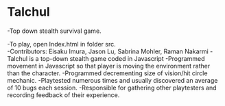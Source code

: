 # Talchul

-Top down stealth survival game. 


-To play, open Index.html in folder src.  
-Contributors: Eisaku Imura, Jason Lu, Sabrina Mohler, Raman Nakarmi 
-Talchul is a top-down stealth game coded in Javascript
-Programmed movement in Javascript so that player is moving the environment rather than the character. 
-Programmed decrementing size of vision/hit circle mechanic. 
-Playtested numerous times and usually discovered an average of 10 bugs each session. 
-Responsible for gathering other playtesters and recording feedback of their experience. 

